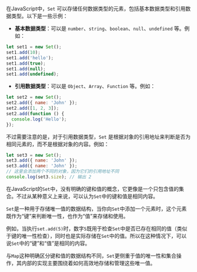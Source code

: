 在JavaScript中，`Set` 可以存储任何数据类型的元素，包括基本数据类型和引用数据类型。以下是一些示例：

- **基本数据类型**：可以是 `number`、`string`、`boolean`、`null`、`undefined` 等。例如：

```javascript
let set1 = new Set();
set1.add(10);
set1.add('hello');
set1.add(true);
set1.add(null);
set1.add(undefined);
```

- **引用数据类型**：可以是 `Object`、`Array`、`Function` 等。例如：

```javascript
let set2 = new Set();
set2.add({ name: 'John' });
set2.add([1, 2, 3]);
set2.add(function () {
  console.log('Hello');
});
```

不过需要注意的是，对于引用数据类型，`Set` 是根据对象的引用地址来判断是否为相同元素的，而不是根据对象的内容。例如：

```javascript
let set3 = new Set();
set3.add({ name: 'John' });
set3.add({ name: 'John' });
// 这里会添加两个不同的对象，因为它们的引用地址不同
console.log(set3.size); // 输出 2
```

在JavaScript的`Set`中，没有明确的键和值的概念，它更像是一个只包含值的集合。不过从某种意义上来说，可以认为`Set`中的键和值是相同内容。

`Set`是一种用于存储唯一值的数据结构，当你向`Set`中添加一个元素时，这个元素既作为“键”来判断唯一性，也作为“值”来存储和使用。

例如，当执行`set.add(5)`时，数字`5`既用于检查`Set`中是否已存在相同的值（类似于键的唯一性检查），同时也是实际存储在`Set`中的值。所以在这种情况下，可以说`Set`中的“键”和“值”是相同的内容。

与`Map`这种明确区分键和值的数据结构不同，`Set`更侧重于值的唯一性和集合操作，其内部的实现主要围绕着如何高效地存储和管理这些唯一值。
